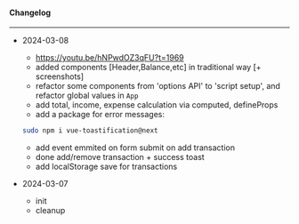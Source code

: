 #### Changelog #
*************************************

- 2024-03-08
    - https://youtu.be/hNPwdOZ3qFU?t=1969
    - added components [Header,Balance,etc] in traditional way [+ screenshots]
    - refactor some components from 'options API' to 'script setup', and refactor global values in `App`
    - add total, income, expense calculation via computed, defineProps
    - add a package for error messages:
    ```bash
    sudo npm i vue-toastification@next
    ```
    - add event emmited on form submit on add transaction
    - done add/remove transaction + success toast
    - add localStorage save for transactions

- 2024-03-07
    - init
    - cleanup